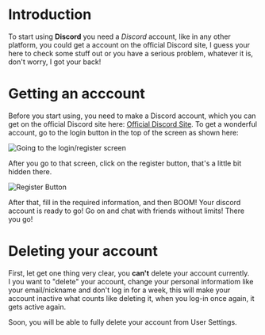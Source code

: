 # Introduction
To start using **Discord** you need a *Discord* account, like in any other platform, you could get a account on the official
Discord site, I guess your here to check some stuff out or you have a serious problem, whatever it is, don't worry, I got
your back!

# Getting an acccount
Before you start using, you need to make a Discord account, which you can get on the official Discord site here: 
[Official Discord Site](https://www.discordapp.com). To get a wonderful account, go to the login button in the top of the 
screen as shown here: 

![Going to the login/register screen](https://cdn.discordapp.com/attachments/328217116924837889/356439711977439234/image.jpg)

After you go to that screen, click on the register button, that's a little bit hidden there.

![Register Button](https://cdn.discordapp.com/attachments/328217116924837889/356439652678500362/image.jpg)

After that, fill in the required information, and then BOOM! Your discord account is ready to go! Go on and chat with friends
without limits! There you go!

# Deleting your account
First, let get one thing very clear, you **can't** delete your account currently.   
I you want to "delete" your account, change your personal informatiom like your email/nickname and don't log in for a week,
this will make your account inactive what counts like deleting it, when you log-in once again, it gets active again.

Soon, you will be able to fully delete your account from User Settings.
